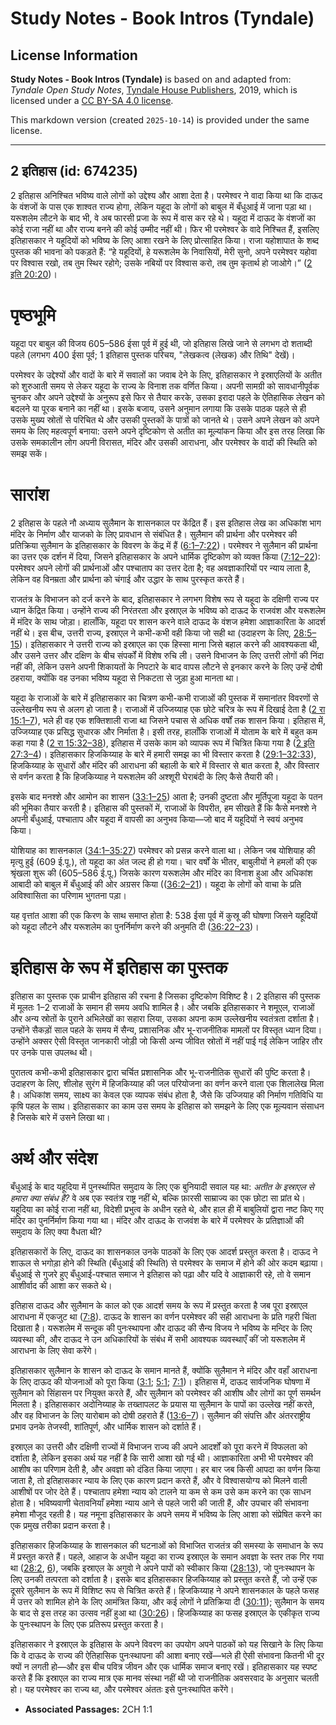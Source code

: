 # Study Notes - Book Intros (Tyndale)

## License Information

**Study Notes - Book Intros (Tyndale)** is based on and adapted from: _Tyndale Open Study Notes_, [Tyndale House Publishers](https://tyndaleopenresources.com/), 2019, which is licensed under a [CC BY-SA 4.0 license](https://creativecommons.org/licenses/by-sa/4.0/legalcode.en).

This markdown version (created `2025-10-14`) is provided under the same license.



--------------------------------

## 2 इतिहास (id: 674235)

2 इतिहास अनिश्चित भविष्य वाले लोगों को उद्देश्य और आशा देता है। परमेश्वर ने वादा किया था कि दाऊद के वंशजों के पास एक शाश्वत राज्य होगा, लेकिन यहूदा के लोगों को बाबुल में बँधुआई में जाना पड़ा था। यरूशलेम लौटने के बाद भी, वे अब फारसी प्रजा के रूप में वास कर रहे थे। यहूदा में दाऊद के वंशजों का कोई राजा नहीं था और राज्य बनने की कोई उम्मीद नहीं थी। फिर भी परमेश्वर के वादे निश्चित हैं, इसलिए इतिहासकार ने यहूदियों को भविष्य के लिए आशा रखने के लिए प्रोत्साहित किया। राजा यहोशापात के शब्द पुस्तक की भावना को पकड़ते हैं: “हे यहूदियों, हे यरूशलेम के निवासियों, मेरी सुनो, अपने परमेश्वर यहोवा पर विश्वास रखो, तब तुम स्थिर रहोगे; उसके नबियों पर विश्वास करो, तब तुम कृतार्थ हो जाओगे।” ([2 इति 20:20](https://ref.ly/2Chr20:20))।

पृष्ठभूमि
=========

यहूदा पर बाबुल की विजय 605–586 ईसा पूर्व में हुई थी, जो इतिहास लिखे जाने से लगभग दो शताब्दी पहले (लगभग 400 ईसा पूर्व; 1 इतिहास पुस्तक परिचय, "लेखकत्व (लेखक) और तिथि" देखें)।

परमेश्वर के उद्देश्यों और वादों के बारे में सवालों का जवाब देने के लिए, इतिहासकार ने इस्राएलियों के अतीत को शुरुआती समय से लेकर यहूदा के राज्य के विनाश तक वर्णित किया। अपनी सामग्री को सावधानीपूर्वक चुनकर और अपने उद्देश्यों के अनुरूप इसे फिर से तैयार करके, उसका इरादा पहले के ऐतिहासिक लेखन को बदलने या पूरक बनाने का नहीं था। इसके बजाय, उसने अनुमान लगाया कि उसके पाठक पहले से ही उसके मुख्य स्रोतों से परिचित थे और उसकी पुस्तकों के पात्रों को जानते थे। उसने अपने लेखन को अपने समय के लिए महत्वपूर्ण बनाया: उसने अपने दृष्टिकोण से अतीत का मूल्यांकन किया और इस तरह लिखा कि उसके समकालीन लोग अपनी विरासत, मंदिर और उसकी आराधना, और परमेश्वर के वादों की स्थिति को समझ सकें।

सारांश
======

2 इतिहास के पहले नौ अध्याय सुलैमान के शासनकाल पर केंद्रित हैं। इस इतिहास लेख का अधिकांश भाग मंदिर के निर्माण और याजको के लिए प्रावधान से संबंधित है। सुलैमान की प्रार्थना और परमेश्वर की प्रतिक्रिया सुलैमान के इतिहासकार के विवरण के केंद्र में हैं ([6:1–7:22](https://ref.ly/2Chr6:1-2Chr7:22))। परमेश्वर ने सुलैमान की प्रार्थना का उत्तर एक दर्शन में दिया, जिसने इतिहासकार के अपने धार्मिक दृष्टिकोण को व्यक्त किया ([7:12–22](https://ref.ly/2Chr7:12-2Chr7:22)): परमेश्वर अपने लोगों की प्रार्थनाओं और पश्चाताप का उत्तर देता है; वह अवज्ञाकारियों पर न्याय लाता है, लेकिन वह विनम्रता और प्रार्थना को चंगाई और उद्धार के साथ पुरस्कृत करते हैं।

राजतंत्र के विभाजन को दर्ज करने के बाद, इतिहासकार ने लगभग विशेष रूप से यहूदा के दक्षिणी राज्य पर ध्यान केंद्रित किया। उन्होंने राज्य की निरंतरता और इस्राएल के भविष्य को दाऊद के राजवंश और यरूशलेम में मंदिर के साथ जोड़ा। हालाँकि, यहूदा पर शासन करने वाले दाऊद के वंशज हमेशा आज्ञाकारिता के आदर्श नहीं थे। इस बीच, उत्तरी राज्य, इस्राएल ने कभी\-कभी वही किया जो सही था (उदाहरण के लिए, [28:5–15](https://ref.ly/2Chr28:5-2Chr28:15))। इतिहासकार ने उत्तरी राज्य को इस्राएल का एक हिस्सा माना जिसे बहाल करने की आवश्यकता थी, और उसने उत्तर और दक्षिण के बीच संपर्कों में विशेष रुचि ली। उसने विभाजन के लिए उत्तरी लोगों की निंदा नहीं की, लेकिन उसने अपनी शिकायतों के निपटारे के बाद वापस लौटने से इनकार करने के लिए उन्हें दोषी ठहराया, क्योंकि वह उनका भविष्य यहूदा से निकटता से जुड़ा हुआ मानता था।

यहूदा के राजाओं के बारे में इतिहासकार का चित्रण कभी\-कभी राजाओं की पुस्तक में समानांतर विवरणों से उल्लेखनीय रूप से अलग हो जाता है। राजाओं में उज्जिय्याह एक छोटे चरित्र के रूप में दिखाई देता है ([2 रा 15:1–7](https://ref.ly/2Kgs15:1-2Kgs15:7)), भले ही वह एक शक्तिशाली राजा था जिसने पचास से अधिक वर्षों तक शासन किया। इतिहास में, उज्जिय्याह एक प्रसिद्ध सुधारक और निर्माता है। इसी तरह, हालाँकि राजाओं में योताम के बारे में बहुत कम कहा गया है ([2 रा 15:32–38](https://ref.ly/2Kgs15:32-2Kgs15:38)), इतिहास में उसके काम को व्यापक रूप में चित्रित किया गया है ([2 इति 27:3–4](https://ref.ly/2Chr27:3-2Chr27:4))। इतिहासकार हिजकिय्याह के बारे में हमारी समझ का भी विस्तार करता है ([29:1–32:33](https://ref.ly/2Chr29:1-2Chr32:33)), हिजकिय्याह के सुधारों और मंदिर की आराधना की बहाली के बारे में विस्तार से बात करता है, और विस्तार से वर्णन करता है कि हिजकिय्याह ने यरूशलेम की अश्शूरी घेराबंदी के लिए कैसे तैयारी की।

इसके बाद मनश्शे और आमोन का शासन ([33:1–25](https://ref.ly/2Chr33:1-2Chr33:25)) आता है; उनकी दुष्टता और मूर्तिपूजा यहूदा के पतन की भूमिका तैयार करती है। इतिहास की पुस्तकों में, राजाओं के विपरीत, हम सीखते हैं कि कैसे मनश्शे ने अपनी बँधुआई, पश्चाताप और यहूदा में वापसी का अनुभव किया—जो बाद में यहूदियों ने स्वयं अनुभव किया।

योशियाह का शासनकाल ([34:1–35:27](https://ref.ly/2Chr34:1-2Chr35:27)) परमेश्वर को प्रसन्न करने वाला था। लेकिन जब योशियाह की मृत्यु हुई (609 ई.पू.), तो यहूदा का अंत जल्द ही हो गया। चार वर्षों के भीतर, बाबुलीयों ने हमलों की एक श्रृंखला शुरू की (605–586 ई.पू.) जिसके कारण यरूशलेम और मंदिर का विनाश हुआ और अधिकांश आबादी को बाबुल में बँधुआई की ओर अग्रसर किया (([36:2–21](https://ref.ly/2Chr36:2-2Chr36:21))। यहूदा के लोगों को वाचा के प्रति अविश्वासिता का परिणाम भुगतना पड़ा।

यह वृत्तांत आशा की एक किरण के साथ समाप्त होता है: 538 ईसा पूर्व में कुस्रू की घोषणा जिसने यहूदियों को यहूदा लौटने और यरूशलेम का पुनर्निर्माण करने की अनुमति दी ([36:22–23](https://ref.ly/2Chr36:22-2Chr36:23))।

इतिहास के रूप में इतिहास का पुस्तक
==================================

इतिहास का पुस्तक एक प्राचीन इतिहास की रचना है जिसका दृष्टिकोण विशिष्ट है। 2 इतिहास की पुस्तक में मूलतः 1–2 राजाओं के समान ही समय अवधि शामिल है। और जबकि इतिहासकार ने शमूएल, राजाओं और अन्य स्रोतों के पुराने अभिलेखों का सहारा लिया, उसका अपना काम उल्लेखनीय स्वतंत्रता दर्शाता है। उन्होंने सैकड़ों साल पहले के समय में सैन्य, प्रशासनिक और भू\-राजनीतिक मामलों पर विस्तृत ध्यान दिया। उन्होंने अक्सर ऐसी विस्तृत जानकारी जोड़ी जो किसी अन्य जीवित स्रोतों में नहीं पाई गई लेकिन जाहिर तौर पर उनके पास उपलब्ध थी।

पुरातत्व कभी\-कभी इतिहासकार द्वारा चर्चित प्रशासनिक और भू\-राजनीतिक सुधारों की पुष्टि करता है। उदाहरण के लिए, शीलोह सुरंग में हिजकिय्याह की जल परियोजना का वर्णन करने वाला एक शिलालेख मिला है। अधिकांश समय, साक्ष्य का केवल एक व्यापक संबंध होता है, जैसे कि उज्जियाह की निर्माण गतिविधि या कृषि पहल के साथ। इतिहासकार का काम उस समय के इतिहास को समझने के लिए एक मूल्यवान संसाधन है जिसके बारे में उसने लिखा था।

अर्थ और संदेश
=============

बँधुआई के बाद यहूदिया में पुनर्स्थापित समुदाय के लिए एक बुनियादी सवाल यह था: *अतीत के इस्राएल से हमारा क्या संबंध है?* वे अब एक स्वतंत्र राष्ट्र नहीं थे, बल्कि फ़ारसी साम्राज्य का एक छोटा सा प्रांत थे। यहूदिया का कोई राजा नहीं था, विदेशी प्रभुत्व के अधीन रहते थे, और हाल ही में बाबुलियों द्वारा नष्ट किए गए मंदिर का पुनर्निर्माण किया गया था। मंदिर और दाऊद के राजवंश के बारे में परमेश्वर के प्रतिज्ञाओं की समुदाय के लिए क्या वैधता थी?

इतिहासकारों के लिए, दाऊद का शासनकाल उनके पाठकों के लिए एक आदर्श प्रस्तुत करता है। दाऊद ने शाऊल से भगोड़ा होने की स्थिति (बँधुआई की स्थिति) से परमेश्वर के समाज में होने की ओर कदम बढ़ाया। बँधुआई से गुजरे हुए बँधुआई\-पश्चात समाज ने इतिहास को पढ़ा और यदि वे आज्ञाकारी रहे, तो वे समान आशीर्वाद की आशा कर सकते थे। 

इतिहास दाऊद और सुलैमान के काल को एक आदर्श समय के रूप में प्रस्तुत करता है जब पूरा इस्राएल आराधना में एकजुट था ([7:8](https://ref.ly/2Chr7:8)). दाऊद के शासन का वर्णन परमेश्वर की सही आराधना के प्रति गहरी चिंता दिखाता है। यरूशलेम में सन्दूक की पुनःस्थापना और दाऊद की सैन्य विजय ने भविष्य के मन्दिर के लिए व्यवस्था की, और दाऊद ने उन अधिकारियों के संबंध में सभी आवश्यक व्यवस्थाएँ कीं जो यरूशलेम में आराधना के लिए सेवा करेंगे।

इतिहासकार सुलैमान के शासन को दाऊद के समान मानते हैं, क्योंकि सुलैमान ने मंदिर और वहाँ आराधना के लिए दाऊद की योजनाओं को पूरा किया ([3:1](https://ref.ly/2Chr3:1); [5:1](https://ref.ly/2Chr5:1); [7:1](https://ref.ly/2Chr7:1))। इतिहास में, दाऊद सार्वजनिक घोषणा में सुलैमान को सिंहासन पर नियुक्त करते हैं, और सुलैमान को परमेश्वर की आशीष और लोगों का पूर्ण समर्थन मिलता है। इतिहासकार अदोनिय्याह के तख्तापलट के प्रयास या सुलैमान के पापों का उल्लेख नहीं करते, और वह विभाजन के लिए यारोबाम को दोषी ठहराते हैं ([13:6–7](https://ref.ly/2Chr13:6-2Chr13:7))। सुलैमान की संपत्ति और अंतरराष्ट्रीय प्रभाव उनके तेजस्वी, शांतिपूर्ण, और धार्मिक शासन को दर्शाते हैं।

इस्राएल का उत्तरी और दक्षिणी राज्यों में विभाजन राज्य की अपने आदर्शों को पूरा करने में विफलता को दर्शाता है, लेकिन इसका अर्थ यह नहीं है कि सारी आशा खो गई थी। आज्ञाकारिता अभी भी परमेश्वर की आशीष का परिणाम देती है, और अवज्ञा को दंडित किया जाएगा। हर बार जब किसी आपदा का वर्णन किया जाता है, तो इतिहासकार न्याय के लिए एक कारण प्रदान करते हैं, और वे विश्वासयोग्य को मिलने वाली आशीषों पर जोर देते हैं। पश्चाताप हमेशा न्याय को टालने या कम से कम उसे कम करने का एक साधन होता है। भविष्यवाणी चेतावनियाँ हमेशा न्याय आने से पहले जारी की जाती हैं, और उपचार की संभावना हमेशा मौजूद रहती है। यह नमूना इतिहासकार के अपने समय में भविष्य के लिए आशा को संप्रेषित करने का एक प्रमुख तरीका प्रदान करता है।

इतिहासकार हिजकिय्याह के शासनकाल की घटनाओं को विभाजित राजतंत्र की समस्या के समाधान के रूप में प्रस्तुत करते हैं। पहले, आहाज के अधीन यहूदा का राज्य इस्राएल के समान अवज्ञा के स्तर तक गिर गया था ([28:2](https://ref.ly/2Chr28:2), [6](https://ref.ly/2Chr28:6)), जबकि इस्राएल के अगुवो ने अपने पापों को स्वीकार किया ([28:13](https://ref.ly/2Chr28:13)), जो पुनःस्थापन के लिए उनकी तत्परता को दर्शाता है। इसके बाद इतिहासकार हिजकिय्याह को प्रस्तुत करते हैं, जो उन्हें एक दूसरे सुलैमान के रूप में विशिष्ट रूप से चित्रित करते हैं। हिजकिय्याह ने अपने शासनकाल के पहले फसह में उत्तर को शामिल होने के लिए आमंत्रित किया, और कई लोगों ने प्रतिक्रिया दी ([30:11](https://ref.ly/2Chr30:11)); सुलैमान के समय के बाद से इस तरह का उत्सव नहीं हुआ था ([30:26](https://ref.ly/2Chr30:26))। हिजकिय्याह का फसह इस्राएल के एकीकृत राज्य के पुनःस्थापन के लिए एक प्रतिरूप प्रस्तुत करता है।

इतिहासकार ने इस्राएल के इतिहास के अपने विवरण का उपयोग अपने पाठकों को यह सिखाने के लिए किया कि वे दाऊद के राज्य की ऐतिहासिक पुनःस्थापना की आशा बनाए रखें—भले ही ऐसी संभावना कितनी भी दूर क्यों न लगती हो—और इस बीच पवित्र जीवन और एक धार्मिक समाज बनाए रखें। इतिहासकार यह स्पष्ट करते हैं कि इस्राएल का राज्य मात्र एक मानव संस्था नहीं थी जो राजनीतिक अवसरवाद के अनुसार चलती हो। यह परमेश्वर का राज्य था, और परमेश्वर अंततः इसे पुनःस्थापित करेंगे।

* **Associated Passages:** 2CH 1:1

